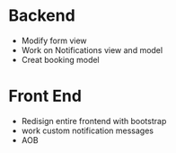 # **Backend**
- Modify form view 
- Work on Notifications view and model
- Creat booking model

# **Front End**
- Redisign entire frontend with bootstrap
- work custom notification messages
- AOB
